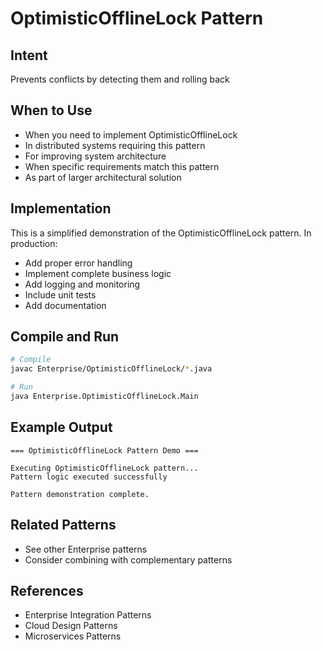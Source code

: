 # OptimisticOfflineLock Pattern

## Intent
Prevents conflicts by detecting them and rolling back

## When to Use
- When you need to implement OptimisticOfflineLock
- In distributed systems requiring this pattern
- For improving system architecture
- When specific requirements match this pattern
- As part of larger architectural solution

## Implementation
This is a simplified demonstration of the OptimisticOfflineLock pattern. In production:
- Add proper error handling
- Implement complete business logic
- Add logging and monitoring
- Include unit tests
- Add documentation

## Compile and Run
```bash
# Compile
javac Enterprise/OptimisticOfflineLock/*.java

# Run
java Enterprise.OptimisticOfflineLock.Main
```

## Example Output
```
=== OptimisticOfflineLock Pattern Demo ===

Executing OptimisticOfflineLock pattern...
Pattern logic executed successfully

Pattern demonstration complete.
```

## Related Patterns
- See other Enterprise patterns
- Consider combining with complementary patterns

## References
- Enterprise Integration Patterns
- Cloud Design Patterns
- Microservices Patterns
